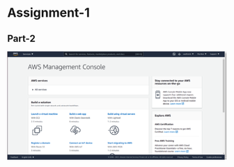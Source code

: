 # Assignment-1
## Part-2
![alt text](https://github.com/Renati-Saathwick-Reddy/Fundamentals_of_MLOps_190050100/blob/main/Week1/AWS%20console.png)
